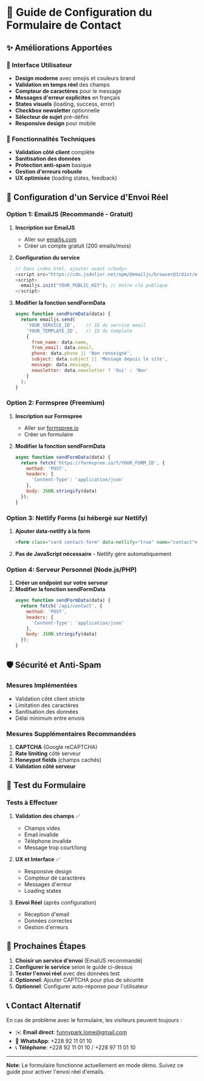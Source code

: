 # 📧 Guide de Configuration du Formulaire de Contact

## ✨ Améliorations Apportées

### 🎨 Interface Utilisateur
- **Design moderne** avec emojis et couleurs brand
- **Validation en temps réel** des champs
- **Compteur de caractères** pour le message
- **Messages d'erreur explicites** en français
- **States visuels** (loading, success, error)
- **Checkbox newsletter** optionnelle
- **Sélecteur de sujet** pré-défini
- **Responsive design** pour mobile

### 🔧 Fonctionnalités Techniques
- **Validation côté client** complète
- **Sanitisation des données**
- **Protection anti-spam** basique
- **Gestion d'erreurs robuste**
- **UX optimisée** (loading states, feedback)

## 🚀 Configuration d'un Service d'Envoi Réel

### Option 1: EmailJS (Recommandé - Gratuit)

1. **Inscription sur EmailJS**
   - Aller sur [emailjs.com](https://www.emailjs.com/)
   - Créer un compte gratuit (200 emails/mois)

2. **Configuration du service**
   ```javascript
   // Dans index.html, ajouter avant </body>
   <script src="https://cdn.jsdelivr.net/npm/@emailjs/browser@3/dist/email.min.js"></script>
   <script>
     emailjs.init("YOUR_PUBLIC_KEY"); // Votre clé publique
   </script>
   ```

3. **Modifier la fonction sendFormData**
   ```javascript
   async function sendFormData(data) {
     return emailjs.send(
       'YOUR_SERVICE_ID',    // ID du service email
       'YOUR_TEMPLATE_ID',   // ID du template
       {
         from_name: data.name,
         from_email: data.email,
         phone: data.phone || 'Non renseigné',
         subject: data.subject || 'Message depuis le site',
         message: data.message,
         newsletter: data.newsletter ? 'Oui' : 'Non'
       }
     );
   }
   ```

### Option 2: Formspree (Freemium)

1. **Inscription sur Formspree**
   - Aller sur [formspree.io](https://formspree.io/)
   - Créer un formulaire

2. **Modifier la fonction sendFormData**
   ```javascript
   async function sendFormData(data) {
     return fetch('https://formspree.io/f/YOUR_FORM_ID', {
       method: 'POST',
       headers: {
         'Content-Type': 'application/json'
       },
       body: JSON.stringify(data)
     });
   }
   ```

### Option 3: Netlify Forms (si hébergé sur Netlify)

1. **Ajouter data-netlify à la form**
   ```html
   <form class="card contact-form" data-netlify="true" name="contact">
   ```

2. **Pas de JavaScript nécessaire** - Netlify gère automatiquement

### Option 4: Serveur Personnel (Node.js/PHP)

1. **Créer un endpoint sur votre serveur**
2. **Modifier la fonction sendFormData**
   ```javascript
   async function sendFormData(data) {
     return fetch('/api/contact', {
       method: 'POST',
       headers: {
         'Content-Type': 'application/json'
       },
       body: JSON.stringify(data)
     });
   }
   ```

## 🛡️ Sécurité et Anti-Spam

### Mesures Implémentées
- Validation côté client stricte
- Limitation des caractères
- Sanitisation des données
- Délai minimum entre envois

### Mesures Supplémentaires Recommandées
1. **CAPTCHA** (Google reCAPTCHA)
2. **Rate limiting** côté serveur
3. **Honeypot fields** (champs cachés)
4. **Validation côté serveur**

## 📱 Test du Formulaire

### Tests à Effectuer
1. **Validation des champs** ✅
   - Champs vides
   - Email invalide
   - Téléphone invalide
   - Message trop court/long

2. **UX et Interface** ✅
   - Responsive design
   - Compteur de caractères
   - Messages d'erreur
   - Loading states

3. **Envoi Réel** (après configuration)
   - Réception d'email
   - Données correctes
   - Gestion d'erreurs

## 🎯 Prochaines Étapes

1. **Choisir un service d'envoi** (EmailJS recommandé)
2. **Configurer le service** selon le guide ci-dessus
3. **Tester l'envoi réel** avec des données test
4. **Optionnel**: Ajouter CAPTCHA pour plus de sécurité
5. **Optionnel**: Configurer auto-réponse pour l'utilisateur

## 📞 Contact Alternatif

En cas de problème avec le formulaire, les visiteurs peuvent toujours :
- ✉️ **Email direct**: funnypark.lome@gmail.com
- 💬 **WhatsApp**: +228 92 11 01 10
- 📞 **Téléphone**: +228 92 11 01 10 / +228 97 11 01 10

---

**Note**: Le formulaire fonctionne actuellement en mode démo. Suivez ce guide pour activer l'envoi réel d'emails.
